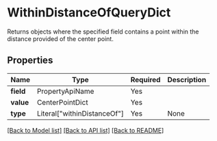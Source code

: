 # WithinDistanceOfQueryDict

Returns objects where the specified field contains a point within the distance provided of the center point.


## Properties
| Name | Type | Required | Description |
| ------------ | ------------- | ------------- | ------------- |
**field** | PropertyApiName | Yes |  |
**value** | CenterPointDict | Yes |  |
**type** | Literal["withinDistanceOf"] | Yes | None |


[[Back to Model list]](../../README.md#documentation-for-models) [[Back to API list]](../../README.md#documentation-for-api-endpoints) [[Back to README]](../../README.md)
